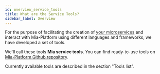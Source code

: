 ```yaml
---
id: overview_service_tools
title: What are the Service Tools?
sidebar_label: Overview
---
```

For the purpose of facilitating the creation of [your microservices](/development_suite/api-console/api-design/plugin_baas_4.md) and interact with Mia-Platform using different languages and frameworks, we have developed a set of tools.

We'll call these tools **Mia service tools**. You can find ready-to-use tools on [Mia-Platform Github repository](https://github.com/mia-platform).

Currently available tools are described in the section "Tools list".
